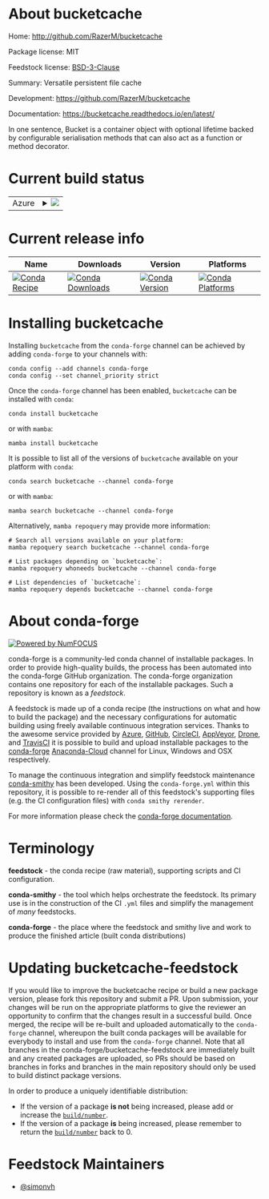 About bucketcache
=================

Home: http://github.com/RazerM/bucketcache

Package license: MIT

Feedstock license: [BSD-3-Clause](https://github.com/conda-forge/bucketcache-feedstock/blob/main/LICENSE.txt)

Summary: Versatile persistent file cache 

Development: https://github.com/RazerM/bucketcache

Documentation: https://bucketcache.readthedocs.io/en/latest/

In one sentence, Bucket is a container object with optional lifetime backed by configurable serialisation methods that can also act as a function or method decorator.


Current build status
====================


<table>
    
  <tr>
    <td>Azure</td>
    <td>
      <details>
        <summary>
          <a href="https://dev.azure.com/conda-forge/feedstock-builds/_build/latest?definitionId=6408&branchName=main">
            <img src="https://dev.azure.com/conda-forge/feedstock-builds/_apis/build/status/bucketcache-feedstock?branchName=main">
          </a>
        </summary>
        <table>
          <thead><tr><th>Variant</th><th>Status</th></tr></thead>
          <tbody><tr>
              <td>linux_64_python3.10.____cpython</td>
              <td>
                <a href="https://dev.azure.com/conda-forge/feedstock-builds/_build/latest?definitionId=6408&branchName=main">
                  <img src="https://dev.azure.com/conda-forge/feedstock-builds/_apis/build/status/bucketcache-feedstock?branchName=main&jobName=linux&configuration=linux_64_python3.10.____cpython" alt="variant">
                </a>
              </td>
            </tr><tr>
              <td>linux_64_python3.7.____cpython</td>
              <td>
                <a href="https://dev.azure.com/conda-forge/feedstock-builds/_build/latest?definitionId=6408&branchName=main">
                  <img src="https://dev.azure.com/conda-forge/feedstock-builds/_apis/build/status/bucketcache-feedstock?branchName=main&jobName=linux&configuration=linux_64_python3.7.____cpython" alt="variant">
                </a>
              </td>
            </tr><tr>
              <td>linux_64_python3.8.____73_pypy</td>
              <td>
                <a href="https://dev.azure.com/conda-forge/feedstock-builds/_build/latest?definitionId=6408&branchName=main">
                  <img src="https://dev.azure.com/conda-forge/feedstock-builds/_apis/build/status/bucketcache-feedstock?branchName=main&jobName=linux&configuration=linux_64_python3.8.____73_pypy" alt="variant">
                </a>
              </td>
            </tr><tr>
              <td>linux_64_python3.8.____cpython</td>
              <td>
                <a href="https://dev.azure.com/conda-forge/feedstock-builds/_build/latest?definitionId=6408&branchName=main">
                  <img src="https://dev.azure.com/conda-forge/feedstock-builds/_apis/build/status/bucketcache-feedstock?branchName=main&jobName=linux&configuration=linux_64_python3.8.____cpython" alt="variant">
                </a>
              </td>
            </tr><tr>
              <td>linux_64_python3.9.____73_pypy</td>
              <td>
                <a href="https://dev.azure.com/conda-forge/feedstock-builds/_build/latest?definitionId=6408&branchName=main">
                  <img src="https://dev.azure.com/conda-forge/feedstock-builds/_apis/build/status/bucketcache-feedstock?branchName=main&jobName=linux&configuration=linux_64_python3.9.____73_pypy" alt="variant">
                </a>
              </td>
            </tr><tr>
              <td>linux_64_python3.9.____cpython</td>
              <td>
                <a href="https://dev.azure.com/conda-forge/feedstock-builds/_build/latest?definitionId=6408&branchName=main">
                  <img src="https://dev.azure.com/conda-forge/feedstock-builds/_apis/build/status/bucketcache-feedstock?branchName=main&jobName=linux&configuration=linux_64_python3.9.____cpython" alt="variant">
                </a>
              </td>
            </tr><tr>
              <td>osx_64_python3.10.____cpython</td>
              <td>
                <a href="https://dev.azure.com/conda-forge/feedstock-builds/_build/latest?definitionId=6408&branchName=main">
                  <img src="https://dev.azure.com/conda-forge/feedstock-builds/_apis/build/status/bucketcache-feedstock?branchName=main&jobName=osx&configuration=osx_64_python3.10.____cpython" alt="variant">
                </a>
              </td>
            </tr><tr>
              <td>osx_64_python3.7.____cpython</td>
              <td>
                <a href="https://dev.azure.com/conda-forge/feedstock-builds/_build/latest?definitionId=6408&branchName=main">
                  <img src="https://dev.azure.com/conda-forge/feedstock-builds/_apis/build/status/bucketcache-feedstock?branchName=main&jobName=osx&configuration=osx_64_python3.7.____cpython" alt="variant">
                </a>
              </td>
            </tr><tr>
              <td>osx_64_python3.8.____73_pypy</td>
              <td>
                <a href="https://dev.azure.com/conda-forge/feedstock-builds/_build/latest?definitionId=6408&branchName=main">
                  <img src="https://dev.azure.com/conda-forge/feedstock-builds/_apis/build/status/bucketcache-feedstock?branchName=main&jobName=osx&configuration=osx_64_python3.8.____73_pypy" alt="variant">
                </a>
              </td>
            </tr><tr>
              <td>osx_64_python3.8.____cpython</td>
              <td>
                <a href="https://dev.azure.com/conda-forge/feedstock-builds/_build/latest?definitionId=6408&branchName=main">
                  <img src="https://dev.azure.com/conda-forge/feedstock-builds/_apis/build/status/bucketcache-feedstock?branchName=main&jobName=osx&configuration=osx_64_python3.8.____cpython" alt="variant">
                </a>
              </td>
            </tr><tr>
              <td>osx_64_python3.9.____73_pypy</td>
              <td>
                <a href="https://dev.azure.com/conda-forge/feedstock-builds/_build/latest?definitionId=6408&branchName=main">
                  <img src="https://dev.azure.com/conda-forge/feedstock-builds/_apis/build/status/bucketcache-feedstock?branchName=main&jobName=osx&configuration=osx_64_python3.9.____73_pypy" alt="variant">
                </a>
              </td>
            </tr><tr>
              <td>osx_64_python3.9.____cpython</td>
              <td>
                <a href="https://dev.azure.com/conda-forge/feedstock-builds/_build/latest?definitionId=6408&branchName=main">
                  <img src="https://dev.azure.com/conda-forge/feedstock-builds/_apis/build/status/bucketcache-feedstock?branchName=main&jobName=osx&configuration=osx_64_python3.9.____cpython" alt="variant">
                </a>
              </td>
            </tr><tr>
              <td>win_64_python3.10.____cpython</td>
              <td>
                <a href="https://dev.azure.com/conda-forge/feedstock-builds/_build/latest?definitionId=6408&branchName=main">
                  <img src="https://dev.azure.com/conda-forge/feedstock-builds/_apis/build/status/bucketcache-feedstock?branchName=main&jobName=win&configuration=win_64_python3.10.____cpython" alt="variant">
                </a>
              </td>
            </tr><tr>
              <td>win_64_python3.7.____cpython</td>
              <td>
                <a href="https://dev.azure.com/conda-forge/feedstock-builds/_build/latest?definitionId=6408&branchName=main">
                  <img src="https://dev.azure.com/conda-forge/feedstock-builds/_apis/build/status/bucketcache-feedstock?branchName=main&jobName=win&configuration=win_64_python3.7.____cpython" alt="variant">
                </a>
              </td>
            </tr><tr>
              <td>win_64_python3.8.____73_pypy</td>
              <td>
                <a href="https://dev.azure.com/conda-forge/feedstock-builds/_build/latest?definitionId=6408&branchName=main">
                  <img src="https://dev.azure.com/conda-forge/feedstock-builds/_apis/build/status/bucketcache-feedstock?branchName=main&jobName=win&configuration=win_64_python3.8.____73_pypy" alt="variant">
                </a>
              </td>
            </tr><tr>
              <td>win_64_python3.8.____cpython</td>
              <td>
                <a href="https://dev.azure.com/conda-forge/feedstock-builds/_build/latest?definitionId=6408&branchName=main">
                  <img src="https://dev.azure.com/conda-forge/feedstock-builds/_apis/build/status/bucketcache-feedstock?branchName=main&jobName=win&configuration=win_64_python3.8.____cpython" alt="variant">
                </a>
              </td>
            </tr><tr>
              <td>win_64_python3.9.____73_pypy</td>
              <td>
                <a href="https://dev.azure.com/conda-forge/feedstock-builds/_build/latest?definitionId=6408&branchName=main">
                  <img src="https://dev.azure.com/conda-forge/feedstock-builds/_apis/build/status/bucketcache-feedstock?branchName=main&jobName=win&configuration=win_64_python3.9.____73_pypy" alt="variant">
                </a>
              </td>
            </tr><tr>
              <td>win_64_python3.9.____cpython</td>
              <td>
                <a href="https://dev.azure.com/conda-forge/feedstock-builds/_build/latest?definitionId=6408&branchName=main">
                  <img src="https://dev.azure.com/conda-forge/feedstock-builds/_apis/build/status/bucketcache-feedstock?branchName=main&jobName=win&configuration=win_64_python3.9.____cpython" alt="variant">
                </a>
              </td>
            </tr>
          </tbody>
        </table>
      </details>
    </td>
  </tr>
</table>

Current release info
====================

| Name | Downloads | Version | Platforms |
| --- | --- | --- | --- |
| [![Conda Recipe](https://img.shields.io/badge/recipe-bucketcache-green.svg)](https://anaconda.org/conda-forge/bucketcache) | [![Conda Downloads](https://img.shields.io/conda/dn/conda-forge/bucketcache.svg)](https://anaconda.org/conda-forge/bucketcache) | [![Conda Version](https://img.shields.io/conda/vn/conda-forge/bucketcache.svg)](https://anaconda.org/conda-forge/bucketcache) | [![Conda Platforms](https://img.shields.io/conda/pn/conda-forge/bucketcache.svg)](https://anaconda.org/conda-forge/bucketcache) |

Installing bucketcache
======================

Installing `bucketcache` from the `conda-forge` channel can be achieved by adding `conda-forge` to your channels with:

```
conda config --add channels conda-forge
conda config --set channel_priority strict
```

Once the `conda-forge` channel has been enabled, `bucketcache` can be installed with `conda`:

```
conda install bucketcache
```

or with `mamba`:

```
mamba install bucketcache
```

It is possible to list all of the versions of `bucketcache` available on your platform with `conda`:

```
conda search bucketcache --channel conda-forge
```

or with `mamba`:

```
mamba search bucketcache --channel conda-forge
```

Alternatively, `mamba repoquery` may provide more information:

```
# Search all versions available on your platform:
mamba repoquery search bucketcache --channel conda-forge

# List packages depending on `bucketcache`:
mamba repoquery whoneeds bucketcache --channel conda-forge

# List dependencies of `bucketcache`:
mamba repoquery depends bucketcache --channel conda-forge
```


About conda-forge
=================

[![Powered by
NumFOCUS](https://img.shields.io/badge/powered%20by-NumFOCUS-orange.svg?style=flat&colorA=E1523D&colorB=007D8A)](https://numfocus.org)

conda-forge is a community-led conda channel of installable packages.
In order to provide high-quality builds, the process has been automated into the
conda-forge GitHub organization. The conda-forge organization contains one repository
for each of the installable packages. Such a repository is known as a *feedstock*.

A feedstock is made up of a conda recipe (the instructions on what and how to build
the package) and the necessary configurations for automatic building using freely
available continuous integration services. Thanks to the awesome service provided by
[Azure](https://azure.microsoft.com/en-us/services/devops/), [GitHub](https://github.com/),
[CircleCI](https://circleci.com/), [AppVeyor](https://www.appveyor.com/),
[Drone](https://cloud.drone.io/welcome), and [TravisCI](https://travis-ci.com/)
it is possible to build and upload installable packages to the
[conda-forge](https://anaconda.org/conda-forge) [Anaconda-Cloud](https://anaconda.org/)
channel for Linux, Windows and OSX respectively.

To manage the continuous integration and simplify feedstock maintenance
[conda-smithy](https://github.com/conda-forge/conda-smithy) has been developed.
Using the ``conda-forge.yml`` within this repository, it is possible to re-render all of
this feedstock's supporting files (e.g. the CI configuration files) with ``conda smithy rerender``.

For more information please check the [conda-forge documentation](https://conda-forge.org/docs/).

Terminology
===========

**feedstock** - the conda recipe (raw material), supporting scripts and CI configuration.

**conda-smithy** - the tool which helps orchestrate the feedstock.
                   Its primary use is in the construction of the CI ``.yml`` files
                   and simplify the management of *many* feedstocks.

**conda-forge** - the place where the feedstock and smithy live and work to
                  produce the finished article (built conda distributions)


Updating bucketcache-feedstock
==============================

If you would like to improve the bucketcache recipe or build a new
package version, please fork this repository and submit a PR. Upon submission,
your changes will be run on the appropriate platforms to give the reviewer an
opportunity to confirm that the changes result in a successful build. Once
merged, the recipe will be re-built and uploaded automatically to the
`conda-forge` channel, whereupon the built conda packages will be available for
everybody to install and use from the `conda-forge` channel.
Note that all branches in the conda-forge/bucketcache-feedstock are
immediately built and any created packages are uploaded, so PRs should be based
on branches in forks and branches in the main repository should only be used to
build distinct package versions.

In order to produce a uniquely identifiable distribution:
 * If the version of a package **is not** being increased, please add or increase
   the [``build/number``](https://docs.conda.io/projects/conda-build/en/latest/resources/define-metadata.html#build-number-and-string).
 * If the version of a package **is** being increased, please remember to return
   the [``build/number``](https://docs.conda.io/projects/conda-build/en/latest/resources/define-metadata.html#build-number-and-string)
   back to 0.

Feedstock Maintainers
=====================

* [@simonvh](https://github.com/simonvh/)

